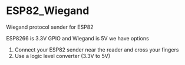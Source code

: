 # ESP82_Wiegand
Wiegand protocol sender for ESP82

ESP8266 is 3.3V GPIO and Wiegand is 5V we have options

1. Connect your ESP82 sender near the reader and cross your fingers
2. Use a logic level converter (3.3V to 5V)
